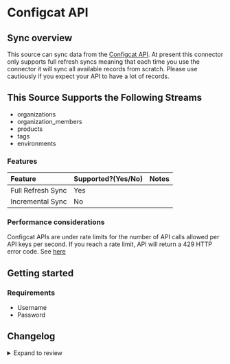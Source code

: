 # Configcat API

## Sync overview

This source can sync data from the [Configcat API](https://api.configcat.com/docs). At present this connector only supports full refresh syncs meaning that each time you use the connector it will sync all available records from scratch. Please use cautiously if you expect your API to have a lot of records.

## This Source Supports the Following Streams

- organizations
- organization_members
- products
- tags
- environments

### Features

| Feature           | Supported?\(Yes/No\) | Notes |
| :---------------- | :------------------- | :---- |
| Full Refresh Sync | Yes                  |       |
| Incremental Sync  | No                   |       |

### Performance considerations

Configcat APIs are under rate limits for the number of API calls allowed per API keys per second. If you reach a rate limit, API will return a 429 HTTP error code. See [here](https://api.configcat.com/docs/#section/Throttling-and-rate-limits)

## Getting started

### Requirements

- Username
- Password

## Changelog

<details>
  <summary>Expand to review</summary>

| Version | Date       | Pull Request                                              | Subject                                     |
| :------ | :--------- | :-------------------------------------------------------- | :------------------------------------------ |
| 0.2.8 | 2025-01-18 | [51701](https://github.com/airbytehq/airbyte/pull/51701) | Update dependencies |
| 0.2.7 | 2025-01-11 | [51102](https://github.com/airbytehq/airbyte/pull/51102) | Update dependencies |
| 0.2.6 | 2024-12-28 | [50591](https://github.com/airbytehq/airbyte/pull/50591) | Update dependencies |
| 0.2.5 | 2024-12-21 | [49996](https://github.com/airbytehq/airbyte/pull/49996) | Update dependencies |
| 0.2.4 | 2024-12-14 | [49491](https://github.com/airbytehq/airbyte/pull/49491) | Update dependencies |
| 0.2.3 | 2024-12-12 | [48256](https://github.com/airbytehq/airbyte/pull/48256) | Update dependencies |
| 0.2.2 | 2024-10-28 | [47465](https://github.com/airbytehq/airbyte/pull/47465) | Update dependencies |
| 0.2.1 | 2024-10-21 | [47194](https://github.com/airbytehq/airbyte/pull/47194) | Update dependencies |
| 0.2.0 | 2024-08-23 | [44594](https://github.com/airbytehq/airbyte/pull/44594) | Refactor connector to manifest-only format |
| 0.1.13 | 2024-08-17 | [44357](https://github.com/airbytehq/airbyte/pull/44357) | Update dependencies |
| 0.1.12 | 2024-08-12 | [43870](https://github.com/airbytehq/airbyte/pull/43870) | Update dependencies |
| 0.1.11 | 2024-08-10 | [43596](https://github.com/airbytehq/airbyte/pull/43596) | Update dependencies |
| 0.1.10 | 2024-08-03 | [43272](https://github.com/airbytehq/airbyte/pull/43272) | Update dependencies |
| 0.1.9 | 2024-07-27 | [42702](https://github.com/airbytehq/airbyte/pull/42702) | Update dependencies |
| 0.1.8 | 2024-07-20 | [42329](https://github.com/airbytehq/airbyte/pull/42329) | Update dependencies |
| 0.1.7 | 2024-07-13 | [41705](https://github.com/airbytehq/airbyte/pull/41705) | Update dependencies |
| 0.1.6 | 2024-07-10 | [41450](https://github.com/airbytehq/airbyte/pull/41450) | Update dependencies |
| 0.1.5 | 2024-07-06 | [40929](https://github.com/airbytehq/airbyte/pull/40929) | Update dependencies |
| 0.1.4 | 2024-06-25 | [40442](https://github.com/airbytehq/airbyte/pull/40442) | Update dependencies |
| 0.1.3 | 2024-06-22 | [40076](https://github.com/airbytehq/airbyte/pull/40076) | Update dependencies |
| 0.1.2 | 2024-06-06 | [39230](https://github.com/airbytehq/airbyte/pull/39230) | [autopull] Upgrade base image to v1.2.2 |
| 0.1.1 | 2024-05-21 | [38547](https://github.com/airbytehq/airbyte/pull/38547) | [autopull] base image + poetry + up_to_date |
| 0.1.0   | 2022-10-30 | [#18649](https://github.com/airbytehq/airbyte/pull/18649) | 🎉 New Source: Configcat API [low-code CDK] |

</details>
